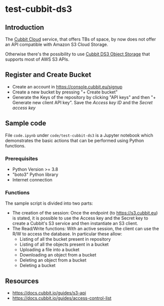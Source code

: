 # test-cubbit-ds3

## Introduction

The [Cubbit Cloud](https://web.cubbit.io/) service, that offers TBs of space, by now does not offer an API compatible with Amazon S3 Cloud Storage.

Otherwise there's the possibility to use [Cubbit DS3 Object Storage](https://console.cubbit.eu/signin) that supports most of AWS S3 APIs.

## Register and Create Bucket

- Create an account in <https://console.cubbit.eu/signup>
- Create a new bucket by pressing "+ Create bucket"
- Generate the Keys of the repository by clicking "API keys" and then "+ Generate new client API key". Save the _Access key ID_ and the _Secret access key_

## Sample code

File `code.ipynb` under `code/test-cubbit-ds3` is a Jupyter notebook which demonstrates the basic actions that can be performed using Python functions.

### Prerequisites

- Python Version >= 3.8
- "boto3" Python library
- Internet connection

### Functions

The sample script is divided into two parts:

- The creation of the session: Once the endpoint (to <https://s3.cubbit.eu>) is stated, it is possible to use the Access key and the Secret key to create a Cubbit's S3 service and then instantiate an S3 client.
- The Read/Write functions: With an active session, the client can use the R/W to access the database. In particular these allow:
  - Listing of all the bucket present in repository
  - Listing of all the objects present in a bucket
  - Uploading a file into a bucket
  - Downloading an object from a bucket
  - Deleting an object from a bucket
  - Deleting a bucket

## Resources

- <https://docs.cubbit.io/guides/s3-api>
- <https://docs.cubbit.io/guides/access-control-list>

<!-- EOF -->
